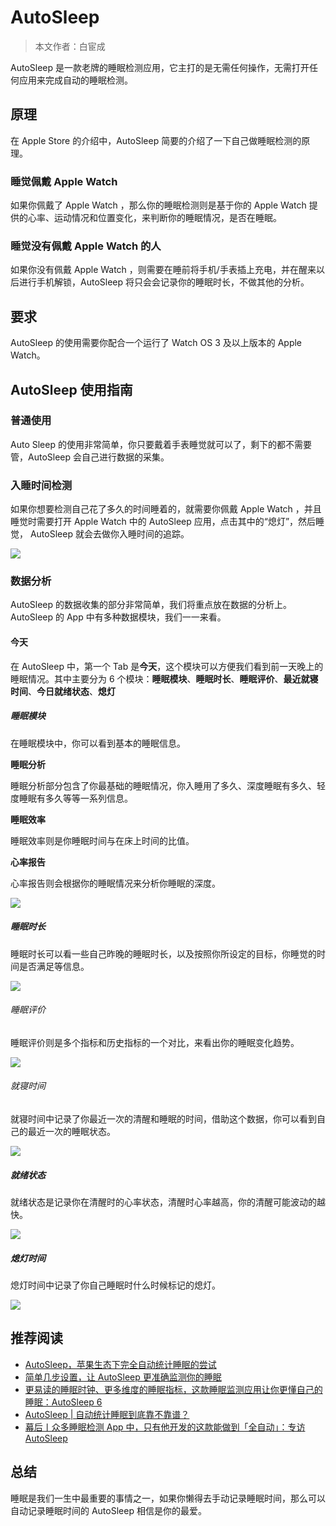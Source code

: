 # AutoSleep
> 本文作者：白宦成

AutoSleep 是一款老牌的睡眠检测应用，它主打的是无需任何操作，无需打开任何应用来完成自动的睡眠检测。

## 原理

在 Apple Store 的介绍中，AutoSleep 简要的介绍了一下自己做睡眠检测的原理。

### 睡觉佩戴 Apple Watch 

如果你佩戴了 Apple Watch ，那么你的睡眠检测则是基于你的 Apple Watch 提供的心率、运动情况和位置变化，来判断你的睡眠情况，是否在睡眠。

### 睡觉没有佩戴 Apple Watch 的人

如果你没有佩戴 Apple Watch ，则需要在睡前将手机/手表插上充电，并在醒来以后进行手机解锁，AutoSleep 将只会会记录你的睡眠时长，不做其他的分析。

## 要求

AutoSleep 的使用需要你配合一个运行了 Watch OS 3 及以上版本的 Apple Watch。


## AutoSleep 使用指南
### 普通使用

Auto Sleep 的使用非常简单，你只要戴着手表睡觉就可以了，剩下的都不需要管，AutoSleep 会自己进行数据的采集。

### 入睡时间检测

如果你想要检测自己花了多久的时间睡着的，就需要你佩戴 Apple Watch ，并且睡觉时需要打开 Apple Watch 中的 AutoSleep 应用，点击其中的“熄灯”，然后睡觉， AutoSleep 就会去做你入睡时间的追踪。

![](https://postimg.aliavv.com/m1/98aftu.png)

### 数据分析

AutoSleep 的数据收集的部分非常简单，我们将重点放在数据的分析上。AutoSleep 的 App 中有多种数据模块，我们一一来看。
#### 今天

在 AutoSleep 中，第一个 Tab 是**今天**，这个模块可以方便我们看到前一天晚上的睡眠情况。其中主要分为 6 个模块：**睡眠模块**、**睡眠时长**、**睡眠评价**、**最近就寝时间**、**今日就绪状态**、**熄灯**

##### 睡眠模块

在睡眠模块中，你可以看到基本的睡眠信息。

**睡眠分析**

睡眠分析部分包含了你最基础的睡眠情况，你入睡用了多久、深度睡眠有多久、轻度睡眠有多久等等一系列信息。


**睡眠效率**

睡眠效率则是你睡眠时间与在床上时间的比值。

**心率报告**

心率报告则会根据你的睡眠情况来分析你睡眠的深度。

![](https://postimg.aliavv.com/m1/3367vm.jpeg)

##### 睡眠时长

睡眠时长可以看一些自己昨晚的睡眠时长，以及按照你所设定的目标，你睡觉的时间是否满足等信息。

![](https://postimg.aliavv.com/m1/krj1ys.jpeg)

###### 睡眠评价

睡眠评价则是多个指标和历史指标的一个对比，来看出你的睡眠变化趋势。

![](https://postimg.aliavv.com/m1/3hq1c9.jpeg)

###### 就寝时间

就寝时间中记录了你最近一次的清醒和睡眠的时间，借助这个数据，你可以看到自己的最近一次的睡眠状态。

![](https://postimg.aliavv.com/m1/1pjo43.jpeg)

##### 就绪状态

就绪状态是记录你在清醒时的心率状态，清醒时心率越高，你的清醒可能波动的越快。

![](https://postimg.aliavv.com/m1/wjy90e.jpeg)

##### 熄灯时间

熄灯时间中记录了你自己睡眠时什么时候标记的熄灯。

![](https://postimg.aliavv.com/m1/vmtfsx.jpeg)


## 推荐阅读

- [AutoSleep，苹果生态下完全自动统计睡眠的尝试](https://sspai.com/post/36716)
- [简单几步设置，让 AutoSleep 更准确监测你的睡眠](https://sspai.com/post/42843)
- [更易读的睡眠时钟、更多维度的睡眠指标，这款睡眠监测应用让你更懂自己的睡眠：AutoSleep 6](https://sspai.com/post/51957)
- [AutoSleep | 自动统计睡眠到底靠不靠谱？](https://sspai.com/post/55574)
- [幕后丨众多睡眠检测 App 中，只有他开发的这款能做到「全自动」：专访 AutoSleep](https://sspai.com/post/38854)

## 总结

睡眠是我们一生中最重要的事情之一，如果你懒得去手动记录睡眠时间，那么可以自动记录睡眠时间的 AutoSleep 相信是你的最爱。
